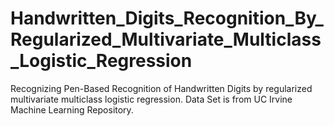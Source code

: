 # Handwritten_Digits_Recognition_By_Regularized_Multivariate_Multiclass_Logistic_Regression
Recognizing Pen-Based Recognition of Handwritten Digits by regularized multivariate multiclass logistic regression. Data Set is from UC Irvine Machine Learning Repository.
